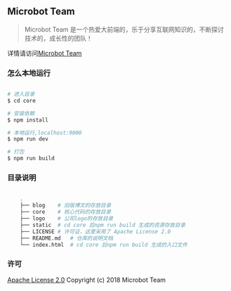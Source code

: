 ## Microbot Team

> Microbot Team 是一个热爱大前端的，乐于分享互联网知识的，不断探讨技术的，成长性的团队！

详情请访问[Microbot Team](https://microbotteam.github.io/)

### 怎么本地运行

```bash

# 进入目录
$ cd core

# 安装依赖
$ npm install

# 本地运行,localhost:9000
$ npm run dev

# 打包
$ npm run build

```

### 目录说明

```bash

    .
    ├── blog    # 旧版博文的存放目录
    ├── core    # 核心代码的存放目录
    ├── logo    # 公司logo的存放目录
    ├── static  # cd core 后npm run build 生成的资源存放目录
    ├── LICENSE # 许可证，这里采用了 Apache License 2.0
    ├── README.md   # 仓库的说明文档
    └── index.html  # cd core 后npm run build 生成的入口文件

```

### 许可

[Apache License 2.0](http://www.apache.org/licenses/#2.0) Copyright (c) 2018 Microbot Team
